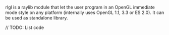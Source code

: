 rlgl is a raylib module that let the user program in an OpenGL immediate mode style on any platform (internally uses OpenGL 1.1, 3.3 or ES 2.0). It can be used as standalone library.

// TODO: List code
